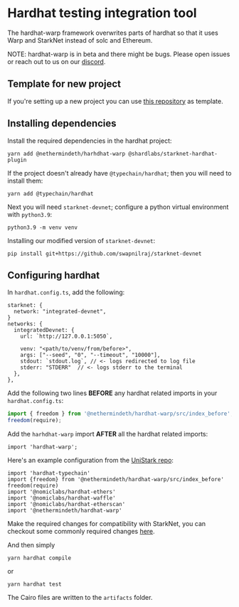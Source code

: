 # Hardhat testing integration tool

The hardhat-warp framework overwrites parts of hardhat so that it uses Warp
and StarkNet instead of solc and Ethereum.

NOTE: hardhat-warp is in beta and there might be bugs. Please open issues or reach out to
us on our [discord](https://discord.gg/cPqaZXev7P).

## Template for new project

If you're setting up a new project you can use [this repository](https://github.com/swapnilraj/hardhat-warp-template) as template.

## Installing dependencies

Install the required dependencies in the hardhat project:

```
yarn add @nethermindeth/harhdhat-warp @shardlabs/starknet-hardhat-plugin
```

If the project doesn't already have `@typechain/hardhat`; then you will need to install them:

```
yarn add @typechain/hardhat
```

Next you will need `starknet-devnet`; configure a python virtual environment with `python3.9`:

```
python3.9 -m venv venv
```

Installing our modified version of `starknet-devnet`:

```
pip install git+https://github.com/swapnilraj/starknet-devnet
```

## Configuring hardhat

In `hardhat.config.ts`, add the following:

```
starknet: {
  network: "integrated-devnet",
}
networks: {
  integratedDevnet: {
    url: `http://127.0.0.1:5050`,

    venv: "<path/to/venv/from/before>",
    args: ["--seed", "0", "--timeout", "10000"],
    stdout: `stdout.log`, // <- logs redirected to log file
    stderr: "STDERR"  // <- logs stderr to the terminal
  },
},
```

Add the following two lines **BEFORE** any hardhat related imports in your
`hardhat.config.ts`:

```typescript
import { freedom } from '@nethermindeth/hardhat-warp/src/index_before';
freedom(require);
```

Add the `harhdhat-warp` import **AFTER** all the hardhat related imports:

```
import 'hardhat-warp';
```

Here's an example configuration from the [UniStark repo](https://github.com/NethermindEth/UniStark/blob/main/hardhat.config.ts#L1):

```
import 'hardhat-typechain'
import {freedom} from '@nethermindeth/hardhat-warp/src/index_before'
freedom(require)
import '@nomiclabs/hardhat-ethers'
import '@nomiclabs/hardhat-waffle'
import '@nomiclabs/hardhat-etherscan'
import '@nethermindeth/hardhat-warp'
```

Make the required changes for compatibility with StarkNet, you can checkout some commonly required changes [here](https://nethermindeth.github.io/warp/docs/get_around_unsupported_features).

And then simply

```
yarn hardhat compile
```

or

```
yarn hardhat test
```

The Cairo files are written to the `artifacts` folder.
